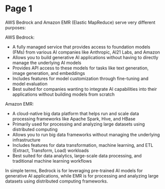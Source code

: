 # Page 1

AWS Bedrock and Amazon EMR (Elastic MapReduce) serve very different purposes:

AWS Bedrock:

* A fully managed service that provides access to foundation models (FMs) from various AI companies like Anthropic, AI21 Labs, and Amazon
* Allows you to build generative AI applications without having to directly manage the underlying AI models
* Provides API access to these models for tasks like text generation, image generation, and embeddings
* Includes features for model customization through fine-tuning and model evaluation
* Best suited for companies wanting to integrate AI capabilities into their applications without building models from scratch

Amazon EMR:

* A cloud-native big data platform that helps run and scale data processing frameworks like Apache Spark, Hive, and HBase
* Primarily used for processing and analyzing large datasets using distributed computing
* Allows you to run big data frameworks without managing the underlying infrastructure
* Includes features for data transformation, machine learning, and ETL (Extract, Transform, Load) workloads
* Best suited for data analytics, large-scale data processing, and traditional machine learning workflows

In simple terms, Bedrock is for leveraging pre-trained AI models for generative AI applications, while EMR is for processing and analyzing large datasets using distributed computing frameworks.
